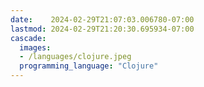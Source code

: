 ```yaml
---
date:    2024-02-29T21:07:03.006780-07:00
lastmod: 2024-02-29T21:20:30.695934-07:00
cascade:
  images:
  - /languages/clojure.jpeg
  programming_language: "Clojure"
---
```

